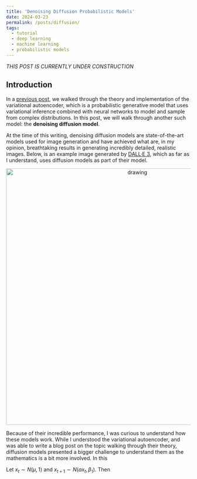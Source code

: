```yaml
---
title: 'Denoising Diffusion Probabilistic Models'
date: 2024-03-23
permalink: /posts/diffusion/
tags:
  - tutorial
  - deep learning
  - machine learning
  - probabilistic models
---
```



_THIS POST IS CURRENTLY UNDER CONSTRUCTION_

Introduction
------------

In a [previous post](https://mbernste.github.io/posts/vae/), we walked through the theory and implementation of the variational autoencoder, which is a probabilistic generative model that uses variational inference combined with neural networks to model and sample from complex distributions. In this post, we will walk through another such model: the **denoising diffusion model**.

At the time of this writing, denoising diffusion models are state-of-the-art models used for image generation and have achieved what are, in my opinion, breathtaking results in generating incredibly detailed, realistic images. Below, is an example image generated by [DALL·E 3](https://openai.com/dall-e-3), which as far as I understand, uses diffusion models as part of their model.

<center><img src="https://raw.githubusercontent.com/mbernste/mbernste.github.io/master/images/dalle3_example.png" alt="drawing" width="700"/></center>





Because of their incredible performance, I was curious to understand how these models work. While I understood the variational autoencoder, and was able to write a blog post on the topic walking through their theory, diffusion models presented a bigger challenge to understand them as the mathematics is a bit more involved. In this 

Let $x_t \sim N(\mu, 1)$ and $x_{t+1} \sim N(a x_t, \beta_1)$. Then 
